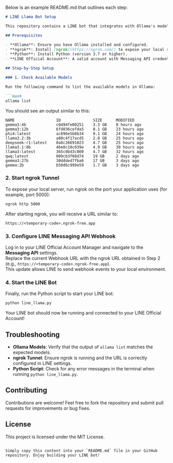 Below is an example README.md that outlines each step:

```markdown
# LINE Llama Bot Setup

This repository contains a LINE bot that integrates with Ollama's models. Follow the instructions below to get the bot up and running.

## Prerequisites

- **Ollama**: Ensure you have Ollama installed and configured.  
- **ngrok**: Install [ngrok](https://ngrok.com/) to expose your local server to the internet.  
- **Python**: Install Python (version 3.7 or higher).  
- **LINE Official Account**: A valid account with Messaging API credentials.

## Step-by-Step Setup

### 1. Check Available Models

Run the following command to list the available models in Ollama:

```bash
ollama list
```

You should see an output similar to this:

```
NAME                  ID              SIZE      MODIFIED     
gemma3:4b             c0494fe00251    3.3 GB    8 hours ago     
gemma3:12b            6fd036cefda5    8.1 GB    23 hours ago    
phi4:latest           ac896e5b8b34    9.1 GB    24 hours ago    
llama3.2:3b           a80c4f17acd5    2.0 GB    25 hours ago    
deepseek-r1:latest    0a8c26691023    4.7 GB    25 hours ago    
llama3.1:8b           46e0c10c039e    4.9 GB    30 hours ago    
llama3:latest         365c0bd3c000    4.7 GB    32 hours ago    
qwq:latest            009cb3f08d74    19 GB     2 days ago      
gemma3:27b            30ddded7fba6    17 GB     3 days ago      
gemma:2b              b50d6c999e59    1.7 GB    3 days ago
```

### 2. Start ngrok Tunnel

To expose your local server, run ngrok on the port your application uses (for example, port 5000):

```bash
ngrok http 5000
```

After starting ngrok, you will receive a URL similar to:

```
https://<temporary-code>.ngrok-free.app
```

### 3. Configure LINE Messaging API Webhook

Log in to your LINE Official Account Manager and navigate to the **Messaging API** settings.  
Replace the current Webhook URL with the ngrok URL obtained in Step 2 (e.g., `https://<temporary-code>.ngrok-free.app`).  
This update allows LINE to send webhook events to your local environment.

### 4. Start the LINE Bot

Finally, run the Python script to start your LINE bot:

```bash
python line_llama.py
```

Your LINE bot should now be running and connected to your LINE Official Account!

## Troubleshooting

- **Ollama Models**: Verify that the output of `ollama list` matches the expected models.  
- **ngrok Tunnel**: Ensure ngrok is running and the URL is correctly configured in LINE settings.  
- **Python Script**: Check for any error messages in the terminal when running `python line_llama.py`.

## Contributing

Contributions are welcome! Feel free to fork the repository and submit pull requests for improvements or bug fixes.

## License

This project is licensed under the MIT License.
```

Simply copy this content into your `README.md` file in your GitHub repository. Enjoy building your LINE bot!
